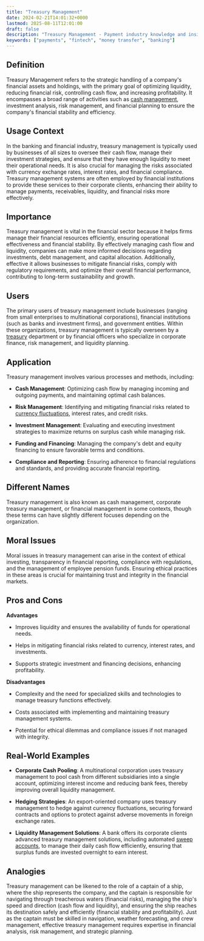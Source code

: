 ```yaml
---
title: "Treasury Management"
date: 2024-02-21T14:01:32+0000
lastmod: 2025-08-11T12:01:00
draft: false
description: "Treasury Management - Payment industry knowledge and insights"
keywords: ["payments", "fintech", "money transfer", "banking"]
---
```


## Definition

Treasury Management refers to the strategic handling of a company's financial assets and holdings, with the primary goal of optimizing liquidity, reducing financial risk, controlling cash flow, and increasing profitability. It encompasses a broad range of activities such as [cash management](https://faisalkhanllc.xyz/resources/payments-wiki/c/cash-management/), investment analysis, risk management, and financial planning to ensure the company's financial stability and efficiency.

## Usage Context

In the banking and financial industry, treasury management is typically used by businesses of all sizes to oversee their cash flow, manage their investment strategies, and ensure that they have enough liquidity to meet their operational needs. It is also crucial for managing the risks associated with currency exchange rates, interest rates, and financial compliance. Treasury management systems are often employed by financial institutions to provide these services to their corporate clients, enhancing their ability to manage payments, receivables, liquidity, and financial risks more effectively.

## Importance

Treasury management is vital in the financial sector because it helps firms manage their financial resources efficiently, ensuring operational effectiveness and financial stability. By effectively managing cash flow and liquidity, companies can make more informed decisions regarding investments, debt management, and capital allocation. Additionally, effective it allows businesses to mitigate financial risks, comply with regulatory requirements, and optimize their overall financial performance, contributing to long-term sustainability and growth.

## Users

The primary users of treasury management include businesses (ranging from small enterprises to multinational corporations), financial institutions (such as banks and investment firms), and government entities. Within these organizations, treasury management is typically overseen by a [treasury](https://faisalkhanllc.xyz/resources/payments-wiki/t/treasury/) department or by financial officers who specialize in corporate finance, risk management, and liquidity planning.

## Application

Treasury management involves various processes and methods, including:

- **Cash Management**: Optimizing cash flow by managing incoming and outgoing payments, and maintaining optimal cash balances.

- **Risk Management**: Identifying and mitigating financial risks related to [currency fluctuations](https://faisalkhanllc.xyz/resources/payments-wiki/c/currency-fluctuations/), interest rates, and credit risks.

- **Investment Management**: Evaluating and executing investment strategies to maximize returns on surplus cash while managing risk.

- **Funding and Financing**: Managing the company's debt and equity financing to ensure favorable terms and conditions.

- **Compliance and Reporting**: Ensuring adherence to financial regulations and standards, and providing accurate financial reporting.

## Different Names

Treasury management is also known as cash management, corporate treasury management, or financial management in some contexts, though these terms can have slightly different focuses depending on the organization.

## Moral Issues

Moral issues in treasury management can arise in the context of ethical investing, transparency in financial reporting, compliance with regulations, and the management of employee pension funds. Ensuring ethical practices in these areas is crucial for maintaining trust and integrity in the financial markets.

## Pros and Cons

**Advantages**

- Improves liquidity and ensures the availability of funds for operational needs.

- Helps in mitigating financial risks related to currency, interest rates, and investments.

- Supports strategic investment and financing decisions, enhancing profitability.

**Disadvantages**

- Complexity and the need for specialized skills and technologies to manage treasury functions effectively.

- Costs associated with implementing and maintaining treasury management systems.

- Potential for ethical dilemmas and compliance issues if not managed with integrity.

## Real-World Examples

- **Corporate Cash Pooling**: A multinational corporation uses treasury management to pool cash from different subsidiaries into a single account, optimizing interest income and reducing bank fees, thereby improving overall liquidity management.

- **Hedging Strategies**: An export-oriented company uses treasury management to hedge against currency fluctuations, securing forward contracts and options to protect against adverse movements in foreign exchange rates.

- **Liquidity Management Solutions**: A bank offers its corporate clients advanced treasury management solutions, including automated [sweep accounts](https://faisalkhanllc.xyz/resources/payments-wiki/s/what-is-a-sweep-account/), to manage their daily cash flow efficiently, ensuring that surplus funds are invested overnight to earn interest.

## Analogies

Treasury management can be likened to the role of a captain of a ship, where the ship represents the company, and the captain is responsible for navigating through treacherous waters (financial risks), managing the ship's speed and direction (cash flow and liquidity), and ensuring the ship reaches its destination safely and efficiently (financial stability and profitability). Just as the captain must be skilled in navigation, weather forecasting, and crew management, effective treasury management requires expertise in financial analysis, risk management, and strategic planning.